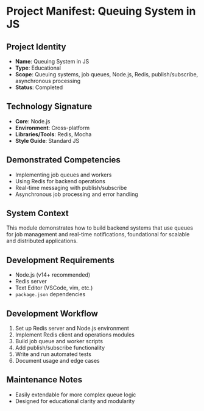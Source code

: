 # Project Manifest: Queuing System in JS

## Project Identity
- **Name**: Queuing System in JS
- **Type**: Educational
- **Scope**: Queuing systems, job queues, Node.js, Redis, publish/subscribe, asynchronous processing
- **Status**: Completed

## Technology Signature
- **Core**: Node.js
- **Environment**: Cross-platform
- **Libraries/Tools**: Redis, Mocha
- **Style Guide**: Standard JS

## Demonstrated Competencies
- Implementing job queues and workers
- Using Redis for backend operations
- Real-time messaging with publish/subscribe
- Asynchronous job processing and error handling

## System Context
This module demonstrates how to build backend systems that use queues for job management and real-time notifications, foundational for scalable and distributed applications.

## Development Requirements
- Node.js (v14+ recommended)
- Redis server
- Text Editor (VSCode, vim, etc.)
- `package.json` dependencies

## Development Workflow
1. Set up Redis server and Node.js environment
2. Implement Redis client and operations modules
3. Build job queue and worker scripts
4. Add publish/subscribe functionality
5. Write and run automated tests
6. Document usage and edge cases

## Maintenance Notes
- Easily extendable for more complex queue logic
- Designed for educational clarity and modularity
